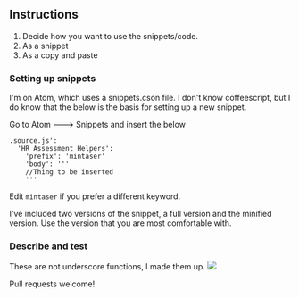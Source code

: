<h2>Instructions</h2>

1. Decide how you want to use the snippets/code. 
  1. As a snippet
  2. As a copy and paste


<h3> Setting up snippets </h2>
I'm on Atom, which uses a snippets.cson file. I don't know coffeescript, but I do know that the below is the basis for setting up a new snippet. 

Go to Atom ---> Snippets and insert the below

```
.source.js':
  'HR Assessment Helpers':
    'prefix': 'mintaser'
    'body': '''
    //Thing to be inserted
    '''
```
Edit ```mintaser``` if you prefer a different keyword.

I've included two versions of the snippet, a full version and the minified version. Use the version that you are most comfortable with. 

<h3> Describe and test </h2>
These are not underscore functions, I made them up.
<img src="https://github.com/alexcstark/assessment-snippets/blob/master/Untitled%20picture.png">

Pull requests welcome! 


